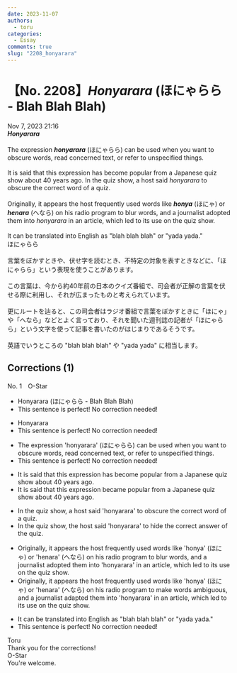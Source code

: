 ```yaml
---
date: 2023-11-07
authors:
  - toru
categories:
  - Essay
comments: true
slug: "2208_honyarara"
---
```


# 【No. 2208】<strong><em>Honyarara</em></strong> (ほにゃらら - Blah Blah Blah)
<div class="date">Nov 7, 2023 21:16</div>
<div id="post"><div id="body_show_ori">
<strong><em>Honyarara</em></strong><br/><br/>The expression <strong><em>honyarara</em></strong> (ほにゃらら) can be used when you want to obscure words, read concerned text, or refer to unspecified things.<br/><br/>It is said that this expression has become popular from a Japanese quiz show about 40 years ago. In the quiz show, a host said <em>honyarara</em> to obscure the correct word of a quiz.<br/><br/>Originally, it appears the host frequently used words like <strong><em>honya</em></strong> (ほにゃ) or <strong><em>henara</em></strong> (へなら) on his radio program to blur words, and a journalist adopted them into <em>honyarara</em> in an article, which led to its use on the quiz show.<br/><br/>It can be translated into English as "blah blah blah" or "yada yada."
</div></div>

<!-- more -->

<div id="post_ja"><div id="body_show_mo">
ほにゃらら<br/><br/>言葉をぼかすときや、伏せ字を読むとき、不特定の対象を表すときなどに、「ほにゃらら」という表現を使うことがあります。<br/><br/>この言葉は、今から約40年前の日本のクイズ番組で、司会者が正解の言葉を伏せる際に利用し、それが広まったものと考えられています。<br/><br/>更にルートを辿ると、この司会者はラジオ番組で言葉をぼかすときに「ほにゃ」や「へなら」などとよく言っており、それを聞いた週刊誌の記者が「ほにゃらら」という文字を使って記事を書いたのがはじまりであるそうです。<br/><br/>英語でいうところの "blah blah blah" や "yada yada" に相当します。
</div></div>

## Corrections (1)
<div id="block"><div class="first_name"> No. 1　<span class="just_name">O-Star</span></div><div id="block2">
<ul class="correction_field">
<li class="incorrect">Honyarara (ほにゃらら - Blah Blah Blah)</li>
<li class="corrected perfect">This sentence is perfect! No correction needed!</li>
</ul>
<ul class="correction_field">
<li class="incorrect">Honyarara</li>
<li class="corrected perfect">This sentence is perfect! No correction needed!</li>
</ul>
<ul class="correction_field">
<li class="incorrect">The expression 'honyarara' (ほにゃらら) can be used when you want to obscure words, read concerned text, or refer to unspecified things.</li>
<li class="corrected perfect">This sentence is perfect! No correction needed!</li>
</ul>
<ul class="correction_field">
<li class="incorrect">It is said that this expression has become popular from a Japanese quiz show about 40 years ago.</li>
<li class="corrected correct">
It is said that this expression <span class="f_bold">became</span> popular from a Japanese quiz show about 40 years ago.
</li>
</ul>
<ul class="correction_field">
<li class="incorrect">In the quiz show, a host said 'honyarara' to obscure the correct word of a quiz.</li>
<li class="corrected correct">
In the quiz show, <span class="f_bold">the</span> host said 'honyarara' <span class="f_bold">to hide the correct answer of the quiz.</span>
</li>
</ul>
<ul class="correction_field">
<li class="incorrect">Originally, it appears the host frequently used words like 'honya' (ほにゃ) or 'henara' (へなら) on his radio program to blur words, and a journalist adopted them into 'honyarara' in an article, which led to its use on the quiz show.</li>
<li class="corrected correct">
Originally, it appears the host frequently used words like 'honya' (ほにゃ) or 'henara' (へなら) on his radio program to<span class="f_bold"> make words ambiguous,</span> and a journalist<span class="f_bold"> adapted </span>them into 'honyarara' in an article, which led to its use on the quiz show.
</li>
</ul>
<ul class="correction_field">
<li class="incorrect">It can be translated into English as "blah blah blah" or "yada yada."</li>
<li class="corrected perfect">This sentence is perfect! No correction needed!</li>
</ul>
</div><div class="name"><span class="just_name">Toru</span><br>
Thank you for the corrections!
</div>
<div class="name"><span class="just_name">O-Star</span><br>
You're welcome.
</div>
</div>
